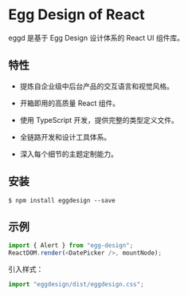 # Egg Design of React

eggd 是基于 Egg Design 设计体系的 React UI 组件库。

## 特性 

- 提炼自企业级中后台产品的交互语言和视觉风格。

- 开箱即用的高质量 React 组件。

- 使用 TypeScript 开发，提供完整的类型定义文件。

- 全链路开发和设计工具体系。

- 深入每个细节的主题定制能力。

## 安装

```
$ npm install eggdesign --save
```

## 示例

```js
import { Alert } from "egg-design";
ReactDOM.render(<DatePicker />, mountNode);
```

引入样式：

```js
import "eggdesign/dist/eggdesign.css";
```

